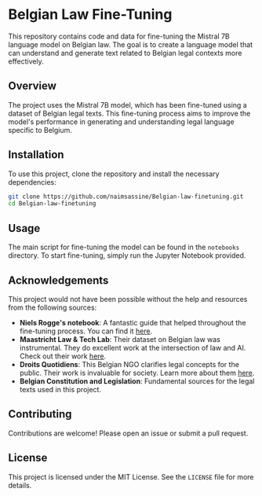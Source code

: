 
# Belgian Law Fine-Tuning

This repository contains code and data for fine-tuning the Mistral 7B language model on Belgian law. The goal is to create a language model that can understand and generate text related to Belgian legal contexts more effectively.

## Overview

The project uses the Mistral 7B model, which has been fine-tuned using a dataset of Belgian legal texts. This fine-tuning process aims to improve the model's performance in generating and understanding legal language specific to Belgium.

## Installation

To use this project, clone the repository and install the necessary dependencies:

```bash
git clone https://github.com/naimsassine/Belgian-law-finetuning.git
cd Belgian-law-finetuning
```

## Usage

The main script for fine-tuning the model can be found in the `notebooks` directory. To start fine-tuning, simply run the Jupyter Notebook provided.

## Acknowledgements

This project would not have been possible without the help and resources from the following sources:

- **Niels Rogge's notebook**: A fantastic guide that helped throughout the fine-tuning process. You can find it [here](https://github.com/NielsRogge/Transformers-Tutorials/blob/master/Mistral/Supervised_fine_tuning_(SFT)_of_an_LLM_using_Hugging_Face_tooling.ipynb).
- **Maastricht Law & Tech Lab**: Their dataset on Belgian law was instrumental. They do excellent work at the intersection of law and AI. Check out their work [here](https://huggingface.co/datasets/maastrichtlawtech/bsard).
- **Droits Quotidiens**: This Belgian NGO clarifies legal concepts for the public. Their work is invaluable for society. Learn more about them [here](https://www.droitsquotidiens.be/fr/droits-quotidiens-clarifie-le-droit).
- **Belgian Constitution and Legislation**: Fundamental sources for the legal texts used in this project.

## Contributing

Contributions are welcome! Please open an issue or submit a pull request.

## License

This project is licensed under the MIT License. See the `LICENSE` file for more details.
